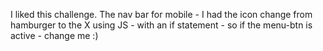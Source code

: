 I liked this challenge. The nav bar for mobile - I had the icon change from hamburger to the X using JS - with an if statement - so if the menu-btn is active - change me :)
